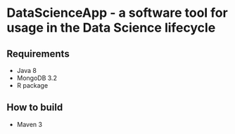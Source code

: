 # DataScienceApp - a software tool for usage in the Data Science lifecycle

## Requirements

* Java 8
* MongoDB 3.2
* R package

## How to build

* Maven 3